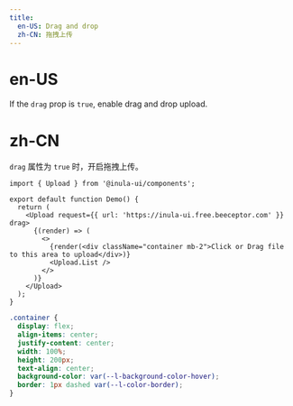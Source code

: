 ```yaml
---
title:
  en-US: Drag and drop
  zh-CN: 拖拽上传
---
```


# en-US

If the `drag` prop is `true`, enable drag and drop upload.

# zh-CN

`drag` 属性为 `true` 时，开启拖拽上传。

```tsx
import { Upload } from '@inula-ui/components';

export default function Demo() {
  return (
    <Upload request={{ url: 'https://inula-ui.free.beeceptor.com' }} drag>
      {(render) => (
        <>
          {render(<div className="container mb-2">Click or Drag file to this area to upload</div>)}
          <Upload.List />
        </>
      )}
    </Upload>
  );
}
```

```scss
.container {
  display: flex;
  align-items: center;
  justify-content: center;
  width: 100%;
  height: 200px;
  text-align: center;
  background-color: var(--l-background-color-hover);
  border: 1px dashed var(--l-color-border);
}
```
